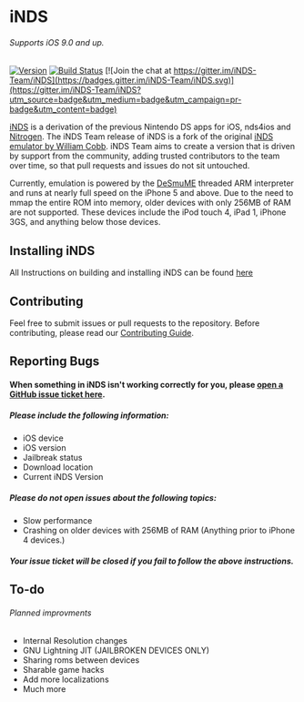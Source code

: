 # iNDS

###### Supports iOS 9.0 and up.

[![Version](https://img.shields.io/github/release/iNDS-Team/iNDS.svg)](https://github.com/iNDS-Team/iNDS/releases/latest)
[![Build Status](https://travis-ci.com/iNDS-Team/iNDS.svg?branch=master)](https://travis-ci.com/iNDS-Team/iNDS)
[![Join the chat at https://gitter.im/iNDS-Team/iNDS](https://badges.gitter.im/iNDS-Team/iNDS.svg)](https://gitter.im/iNDS-Team/iNDS?utm_source=badge&utm_medium=badge&utm_campaign=pr-badge&utm_content=badge)

[iNDS](https://inds.nerd.net) is a derivation of the previous Nintendo DS apps
for iOS, nds4ios and [Nitrogen](https://github.com/NitrogenEmulator). The iNDS
Team release of iNDS is a fork of the original [iNDS emulator by William Cobb](https://github.com/WilliamLCobb/iNDS). iNDS Team aims to create
a version that is driven by support from the community, adding trusted contributors
to the team over time, so that pull requests and issues do not sit untouched.

Currently, emulation is powered by the [DeSmuME](http://desmume.org/) threaded ARM interpreter and runs at nearly full speed on the iPhone 5 and above. Due to the need to mmap the entire ROM into memory, older devices with only 256MB of RAM are not supported. These devices include the iPod touch 4, iPad 1, iPhone 3GS, and anything below those devices.

## Installing iNDS

All Instructions on building and installing iNDS can be found [here](https://github.com/iNDS-Team/iNDS/wiki)

## Contributing
Feel free to submit issues or pull requests to the repository. Before contributing,
please read our [Contributing Guide](CONTRIBUTING.md).

## Reporting Bugs

#### When something in iNDS isn't working correctly for you, please [open a GitHub issue ticket here](https://github.com/iNDS-Team/iNDS/issues/new/choose).

##### Please include the following information:

- iOS device
- iOS version
- Jailbreak status
- Download location
- Current iNDS Version

##### Please do not open issues about the following topics:

- Slow performance
- Crashing on older devices with 256MB of RAM (Anything prior to iPhone 4 devices.)

##### Your issue ticket will be closed if you fail to follow the above instructions.

## To-do

###### Planned improvments

- Internal Resolution changes
- GNU Lightning JIT (JAILBROKEN DEVICES ONLY)
- Sharing roms between devices
- Sharable game hacks
- Add more localizations
- Much more
